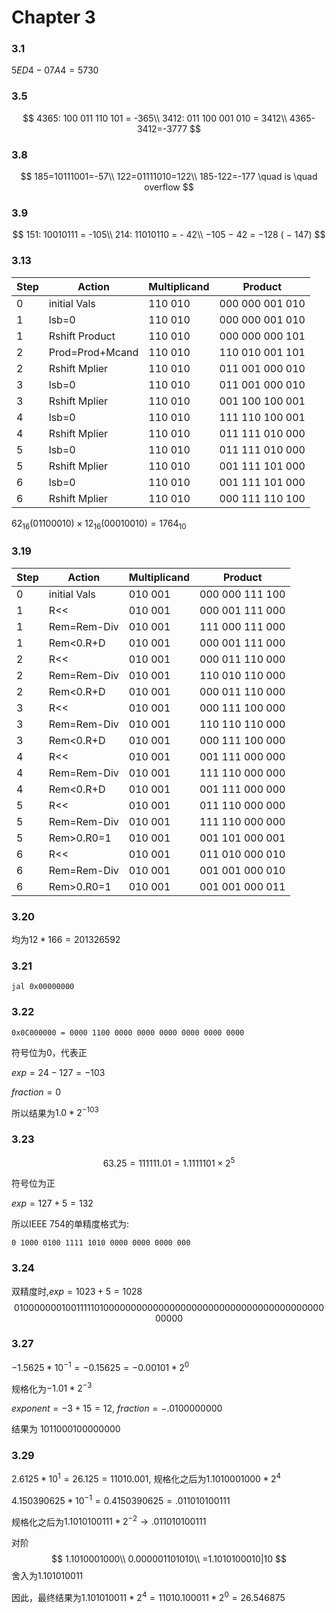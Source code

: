 # Chapter 3

### 3.1

$5ED4-07A4=5730$

### 3.5

$$
4365: 100 011 110 101 = -365\\
3412: 011 100 001 010 = 3412\\
4365-3412=-3777
$$

### 3.8

$$
185=10111001=-57\\
122=01111010=122\\
185-122=-177 \quad is \quad overflow
$$

### 3.9

$$
151: 10010111 =  -105\\
214: 11010110 =  - 42\\
−105 − 42 = −128 ( − 147)
$$

### 3.13

| Step | Action          | Multiplicand | Product         |
| ---- | --------------- | ------------ | --------------- |
| 0    | initial Vals    | 110 010      | 000 000 001 010 |
| 1    | lsb=0           | 110 010      | 000 000 001 010 |
| 1    | Rshift Product  | 110 010      | 000 000 000 101 |
| 2    | Prod=Prod+Mcand | 110 010      | 110 010 001 101 |
| 2    | Rshift Mplier   | 110 010      | 011 001 000 010 |
| 3    | lsb=0           | 110 010      | 011 001 000 010 |
| 3    | Rshift Mplier   | 110 010      | 001 100 100 001 |
| 4    | lsb=0           | 110 010      | 111 110 100 001 |
| 4    | Rshift Mplier   | 110 010      | 011 111 010 000 |
| 5    | lsb=0           | 110 010      | 011 111 010 000 |
| 5    | Rshift Mplier   | 110 010      | 001 111 101 000 |
| 6    | lsb=0           | 110 010      | 001 111 101 000 |
| 6    | Rshift Mplier   | 110 010      | 000 111 110 100 |

$62_{16} (0110 0010) \times 12_{16} ( 0001 0010) = 1764_{10}$

### 3.19
| Step | Action          | Multiplicand | Product         |
| ---- | --------------- | ------------ | --------------- |
| 0    | initial Vals    | 010 001 | 000 000 111 100 |
| 1    | R<<           | 010 001 | 000 001 111 000 |
| 1 | Rem=Rem-Div  | 010 001 | 111 000 111 000 |
| 1 | Rem<0.R+D    | 010 001 | 000 001 111 000 |
| 2    | R<<          | 010 001 | 000 011 110 000 |
| 2    | Rem=Rem-Div | 010 001 | 110 010 110 000 |
| 2    | Rem<0.R+D | 010 001 | 000 011 110 000 |
| 3    | R<<        | 010 001 | 000 111 100 000 |
| 3    | Rem=Rem-Div | 010 001 | 110 110 110 000 |
| 3    | Rem<0.R+D  | 010 001 | 000 111 100 000 |
| 4    | R<< | 010 001 | 001 111 000 000 |
| 4    | Rem=Rem-Div  | 010 001 | 111 110 000 000 |
| 4    | Rem<0.R+D | 010 001 | 001 111 000 000 |
| 5 | R<< | 010 001 | 011 110 000 000 |
| 5 | Rem=Rem-Div | 010 001 | 111 110 000 000 |
| 5 | Rem>0.R0=1 | 010 001 | 001 101 000 001 |
| 6 | R<< | 010 001 | 011 010 000 010 |
| 6 | Rem=Rem-Div | 010 001 | 001 001 000 010 |
| 6 | Rem>0.R0=1 | 010 001      | 001 001 000 011 |

### 3.20

均为$12*166 = 201326592$

### 3.21

```assembly
jal 0x00000000
```

### 3.22

```
0x0C000000 = 0000 1100 0000 0000 0000 0000 0000 0000
```

符号位为0，代表正

$exp=24-127=-103$

$fraction=0$

所以结果为$1.0*2^{-103}$

### 3.23

$$
63.25 = 111111.01 = 1.1111101 × 2^5
$$

符号位为正

$exp=127+5=132$

所以IEEE 754的单精度格式为:

```
0 1000 0100 1111 1010 0000 0000 0000 000
```

### 3.24

双精度时,$exp=1023+5=1028$
$$
0 100 0000 0100 1111 1010 0000 0000 0000 0000 0000 0000 0000 0000 0000 0000 0000
$$

### 3.27

$-1.5625*10^{-1}=-0.15625=-0.00101*2^0$

规格化为$-1.01*2^{-3}$

$exponent=-3+15=12$, $fraction=-.0100000000$

结果为 $1011000100000000$

### 3.29

$2.6125*10^1=26.125=11010.001$, 规格化之后为$1.1010001000*2^4$

$4.150390625*10^{-1}=0.4150390625=.011010100111$

规格化之后为$1.1010100111*2^{-2} \to .011010100111$

对阶
$$
1.1010001000\\
0.000001101010\\
=1.1010100010|10
$$
舍入为$1.101010011$

因此，最终结果为$1.101010011*2^4=11010.100011*2^0=26.546875$